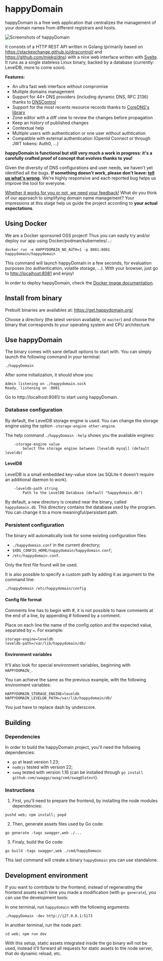 happyDomain
===========

happyDomain is a free web application that centralizes the management of your domain names from different registrars and hosts.

![Screenshots of happyDomain](./docs/header.webp)

It consists of a HTTP REST API written in Golang (primarily based on https://stackexchange.github.io/dnscontrol/ and https://github.com/miekg/dns) with a nice web interface written with [Svelte](https://svelte.dev/).
It runs as a single stateless Linux binary, backed by a database (currently: LevelDB, more to come soon).

**Features:**

* An ultra fast web interface without compromise
* Multiple domains management
* Support for 44+ DNS providers (including dynamic DNS, RFC 2136) thanks to [DNSControl](https://stackexchange.github.io/dnscontrol/)
* Support for the most recents resource records thanks to [CoreDNS's library](https://github.com/miekg/dns)
* Zone editor with a diff view to review the changes before propagation
* Keep an history of published changes
* Contextual help
* Multiple users with authentication or one user without authtication
* Compatible with external authentication (OpenId Connect or through JWT tokens: Auth0, ...)

**happyDomain is functional but still very much a work in progress: it's a carefully crafted proof of concept that evolves thanks to you!**

Given the diversity of DNS configurations and user needs, we haven't yet identified all the bugs. **If something doesn't work, please don't leave: [tell us what's wrong](https://github.com/happyDomain/happydomain/issues).** We're highly responsive and each reported bug helps us improve the tool for everyone.

[Whether it works for you or not, we need your feedback!](https://feedback.happydomain.org/) What do you think of our approach to simplifying domain name management? Your impressions at this stage help us guide the project according to **your actual expectations**.


Using Docker
------------

We are a Docker sponsored OSS project! Thus you can easily try and/or deploy our app using Docker/podman/kubernetes/...:

```
docker run -e HAPPYDOMAIN_NO_AUTH=1 -p 8081:8081 happydomain/happydomain
```

This command will launch happyDomain in a few seconds, for evaluation purposes (no authentication, volatile storage, ...). With your browser, just go to <http://localhost:8081> and enjoy!

In order to deploy happyDomain, check the [Docker image documentation](https://hub.docker.com/r/happydomain/happydomain).


Install from binary
-------------------

Prebuilt binaries are availables at: <https://get.happydomain.org/>

Choose a directory (the latest version available, or `master`) and choose the binary that corresponds to your operating system and CPU architecture.


Use happyDomain
---------------

The binary comes with sane default options to start with.
You can simply launch the following command in your terminal:

```
./happyDomain
```

After some initialization, it should show you:

    Admin listening on ./happydomain.sock
    Ready, listening on :8081

Go to http://localhost:8081/ to start using happyDomain.


### Database configuration

By default, the LevelDB storage engine is used. You can change the storage engine using the option `-storage-engine other-engine`.

The help command `./happyDomain -help` shows you the available engines:

```
    -storage-engine value
    	Select the storage engine between [leveldb mysql] (default leveldb)
```

#### LevelDB

LevelDB is a small embedded key-value store (as SQLite it doesn't require an additional daemon to work).

```
    -leveldb-path string
    	Path to the LevelDB Database (default "happydomain.db")
```

By default, a new directory is created near the binary, called `happydomain.db`. This directory contains the database used by the program.
You can change it to a more meaningful/persistant path.


### Persistent configuration

The binary will automatically look for some existing configuration files:

* `./happydomain.conf` in the current directory;
* `$XDG_CONFIG_HOME/happydomain/happydomain.conf`;
* `/etc/happydomain.conf`.

Only the first file found will be used.

It is also possible to specify a custom path by adding it as argument to the command line:

```sh
./happyDomain /etc/happydomain/config
```

#### Config file format

Comments line has to begin with #, it is not possible to have comments at the end of a line, by appending # followed by a comment.

Place on each line the name of the config option and the expected value, separated by `=`. For example:

```
storage-engine=leveldb
leveldb-path=/var/lib/happydomain/db/
```

#### Environment variables

It'll also look for special environment variables, beginning with `HAPPYDOMAIN_`.

You can achieve the same as the previous example, with the following environment variables:

```
HAPPYDOMAIN_STORAGE_ENGINE=leveldb
HAPPYDOMAIN_LEVELDB_PATH=/var/lib/happydomain/db/
```

You just have to replace dash by underscore.


Building
--------

### Dependencies

In order to build the happyDomain project, you'll need the following dependencies:

* `go` at least version 1.23;
* `nodejs` tested with version 22;
* `swag` tested with version 1.16 (can be installed through `go install github.com/swaggo/swag/cmd/swag@latest`).


### Instructions

1. First, you'll need to prepare the frontend, by installing the node modules dependencies:

```
pushd web; npm install; popd
```

2. Then, generate assets files used by Go code:

```
go generate -tags swagger,web ./...
```

3. Finaly, build the Go code:

```
go build -tags swagger,web ./cmd/happyDomain
```

This last command will create a binary `happyDomain` you can use standalone.


Development environment
-----------------------

If you want to contribute to the frontend, instead of regenerating the frontend assets each time you made a modification (with `go generate`), you can use the development tools:

In one terminal, run `happydomain` with the following arguments:

```
./happyDomain -dev http://127.0.0.1:5173
```

In another terminal, run the node part:

```
cd web; npm run dev
```

With this setup, static assets integrated inside the go binary will not be used, instead it'll forward all requests for static assets to the node server, that do dynamic reload, etc.

